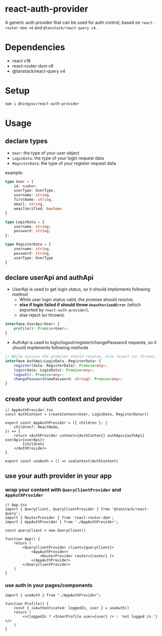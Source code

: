 # react-auth-provider
A generic auth provider that can be used for auth control, based on `react-router-dom v6` and `@tanstack/react-query v4`.

# Dependencies

- react v18
- react-router-dom v6
- @tanstack/react-query v4

# Setup
```bash
npm i @ningyuv/react-auth-provider
```

# Usage
## declare types

- `User`: the type of your user object
- `LoginData`: the type of your login request data
- `RegisterData`: the type of your register request data

example:
```ts
type User = {
    id: number,
    userType: UserType,
    username: string,
    firstName: string,
    email: string,
    emailVerified: boolean
}

type LoginData = {
    username: string;
    password: string;
};

type RegisterData = {
    username: string,
    password: string,
    userType: UserType
}
```

## declare userApi and authApi

- UserApi is used to get login status, so it should implements following method
  - While user login status valid, the promise should resolve,
  - **else if login failed if should throw `UnauthorizedError`** (which exported by `react-auth-provider`),
  - else reject (or thrown).

```ts
interface UserApi<User> {
    profile(): Promise<User>;
}
```

- AuthApi is used to login/logout/register/changePassword requests, so it should implements following methods

```ts
// While success the promises should resolve, else reject (or thrown).
interface AuthApi<LoginData, RegisterData> {
    register(data: RegisterData): Promise<any>;
    login(data: LoginData): Promise<any>;
    logout(): Promise<any>;
    changePassword(newPassword: string): Promise<any>;
}
```

## create your auth context and provider

```tsx
// AppAuthProvider.tsx
const AuthContext = createContext<User, LoginData, RegisterData>()

export const AppAuthProvider = ({ children }: {
    children?: ReactNode,
}) => {
    return <AuthProvider context={AuthContext} authApi={authApi} userApi={userApi}>
        {children}
    </AuthProvider>
}

export const useAuth = () => useContext(AuthContext)
```

## use your auth provider in your app

### wrap your content with `QueryClientProvider` and `AppAuthProvider`
```tsx
// App.tsx
import { QueryClient, QueryClientProvider } from '@tanstack/react-query';
import { RouterProvider } from 'react-router-dom';
import { AppAuthProvider } from './AppAuthProvider';

const queryClient = new QueryClient()

function App() {
    return (
        <QueryClientProvider client={queryClient}>
            <AppAuthProvider>
                <RouterProvider router={router} />
            </AppAuthProvider>
        </QueryClientProvider>
    )
}
```

### use auth in your pages/components
```tsx
import { useAuth } from "./AppAuthProvider";

function Profile() {
    const { isAuthenticated: loggedIn, user } = useAuth()
    return (
        <>{loggedIn ? <InnerProfile user={user} /> : 'not logged in.'}</>
    )
}
```